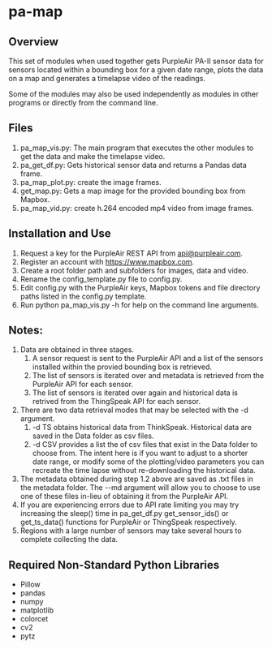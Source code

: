 # pa-map
 
## Overview
This set of modules when used together gets PurpleAir PA-II sensor data for sensors located within a bounding box for a given date range, plots the data on a map and generates a timelapse video of the readings.

Some of the modules may also be used independently as modules in other programs or directly from the command line.

## Files
1. pa_map_vis.py: The main program that executes the other modules to get the data and make the timelapse video.
2. pa_get_df.py: Gets historical sensor data and returns a Pandas data frame.
3. pa_map_plot.py: create the image frames. 
4. get_map.py: Gets a map image for the provided bounding box from Mapbox. 
5. pa_map_vid.py: create h.264 encoded mp4 video from image frames.

## Installation and Use
1. Request a key for the PurpleAir REST API from api@purpleair.com.
2. Register an account with https://www.mapbox.com.
3. Create a root folder path and subfolders for images, data and video.
4. Rename the config_template.py file to config.py.
5. Edit config.py with the PurpleAir keys, Mapbox tokens and file directory paths listed in the config.py template.
6. Run python pa_map_vis.py -h for help on the command line arguments.

## Notes:
1. Data are obtained in three stages.
    1. A sensor request is sent to the PurpleAir API and a list of the sensors installed within the provied bounding box is retrieved.
    2. The list of sensors is iterated over and metadata is retrieved from the PurpleAir API for each sensor.
    3. The list of sensors is iterated over again and historical data is retrived from the ThingSpeak API for each sensor.
2. There are two data retrieval modes that may be selected with the -d argument. 
    1. -d TS obtains historical data from ThinkSpeak. Historical data are saved in the Data folder as csv files.
    2. -d CSV provides a list the of csv files that exist in the Data folder to choose from. The intent here is if you want to adjust to a shorter date range, or modify some of the plotting/video parameters you can recreate the time lapse without re-downloading the historical data.
3. The metadata obtained during step 1.2 above are saved as .txt files in the metadata folder. The --md argument will allow you to choose to use one of these files in-lieu of obtaining it from the PurpleAir API.
4. If you are experiencing errors due to API rate limiting you may try increasing the sleep() time in pa_get_df.py get_sensor_ids() or get_ts_data() functions for PurpleAir or ThingSpeak respectively.
5. Regions with a large number of sensors may take several hours to complete collecting the data.

## Required Non-Standard Python Libraries
- Pillow
- pandas
- numpy
- matplotlib
- colorcet
- cv2
- pytz